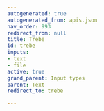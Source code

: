 ```yaml
---
autogenerated: true
autogenerated_from: apis.json
nav_order: 993
redirect_from: null
title: Trebe
id: trebe
inputs:
- text
- file
active: true
grand_parent: Input types
parent: Text
redirect_to: trebe

---
```


